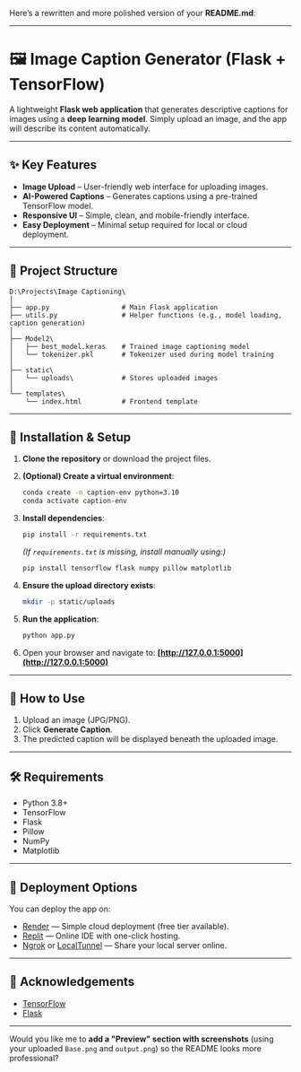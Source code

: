 Here’s a rewritten and more polished version of your **README.md**:

---

# 🖼️ Image Caption Generator (Flask + TensorFlow)

A lightweight **Flask web application** that generates descriptive captions for images using a **deep learning model**. Simply upload an image, and the app will describe its content automatically.

---

## ✨ Key Features

- **Image Upload** – User-friendly web interface for uploading images.
- **AI-Powered Captions** – Generates captions using a pre-trained TensorFlow model.
- **Responsive UI** – Simple, clean, and mobile-friendly interface.
- **Easy Deployment** – Minimal setup required for local or cloud deployment.

---

## 📁 Project Structure

```
D:\Projects\Image Captioning\
│
├── app.py                  # Main Flask application
├── utils.py                # Helper functions (e.g., model loading, caption generation)
│
├── Model2\
│   ├── best_model.keras    # Trained image captioning model
│   └── tokenizer.pkl       # Tokenizer used during model training
│
├── static\
│   └── uploads\            # Stores uploaded images
│
└── templates\
    └── index.html          # Frontend template
```

---

## 🔧 Installation & Setup

1. **Clone the repository** or download the project files.

2. **(Optional) Create a virtual environment**:

   ```bash
   conda create -n caption-env python=3.10
   conda activate caption-env
   ```

3. **Install dependencies**:

   ```bash
   pip install -r requirements.txt
   ```

   _(If `requirements.txt` is missing, install manually using:)_

   ```bash
   pip install tensorflow flask numpy pillow matplotlib
   ```

4. **Ensure the upload directory exists**:

   ```bash
   mkdir -p static/uploads
   ```

5. **Run the application**:

   ```bash
   python app.py
   ```

6. Open your browser and navigate to:
   **[http://127.0.0.1:5000](http://127.0.0.1:5000)**

---

## 📸 How to Use

1. Upload an image (JPG/PNG).
2. Click **Generate Caption**.
3. The predicted caption will be displayed beneath the uploaded image.

---

## 🛠 Requirements

- Python 3.8+
- TensorFlow
- Flask
- Pillow
- NumPy
- Matplotlib

---

## 🚀 Deployment Options

You can deploy the app on:

- [Render](https://render.com) — Simple cloud deployment (free tier available).
- [Replit](https://replit.com/) — Online IDE with one-click hosting.
- [Ngrok](https://ngrok.com/) or [LocalTunnel](https://theboroer.github.io/localtunnel-www/) — Share your local server online.

---

## 🙌 Acknowledgements

- [TensorFlow](https://www.tensorflow.org/)
- [Flask](https://flask.palletsprojects.com/)

---

Would you like me to **add a "Preview" section with screenshots** (using your uploaded `Base.png` and `output.png`) so the README looks more professional?
